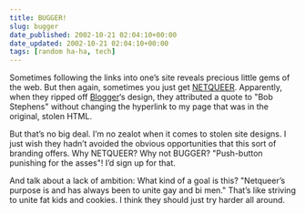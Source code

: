 ```yaml
---
title: BUGGER!
slug: bugger
date_published: 2002-10-21 02:04:10+00:00
date_updated: 2002-10-21 02:04:10+00:00
tags: [random ha-ha, tech]
---
```

Sometimes following the links into one’s site reveals precious little gems of the web. But then again, sometimes you just get [NETQUEER](http://www.netqueer.com/). Apparently, when they ripped off [Blogger](http://www.blogger.com)‘s design, they attributed a quote to "Bob Stephens" without changing the hyperlink to my page that was in the original, stolen HTML.

But that’s no big deal. I’m no zealot when it comes to stolen site designs. I just wish they hadn’t avoided the obvious opportunities that this sort of branding offers. Why NETQUEER? Why not BUGGER? "Push-button punishing for the asses"! I’d sign up for that.

And talk about a lack of ambition: What kind of a goal is this? "Netqueer’s purpose is and has always been to unite gay and bi men." That’s like striving to unite fat kids and cookies. I think they should just try harder all around.
